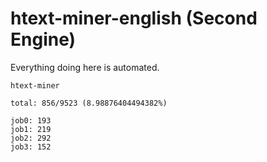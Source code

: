 # htext-miner-english (Second Engine)

Everything doing here is automated.

```
htext-miner

total: 856/9523 (8.98876404494382%)

job0: 193
job1: 219
job2: 292
job3: 152
```
